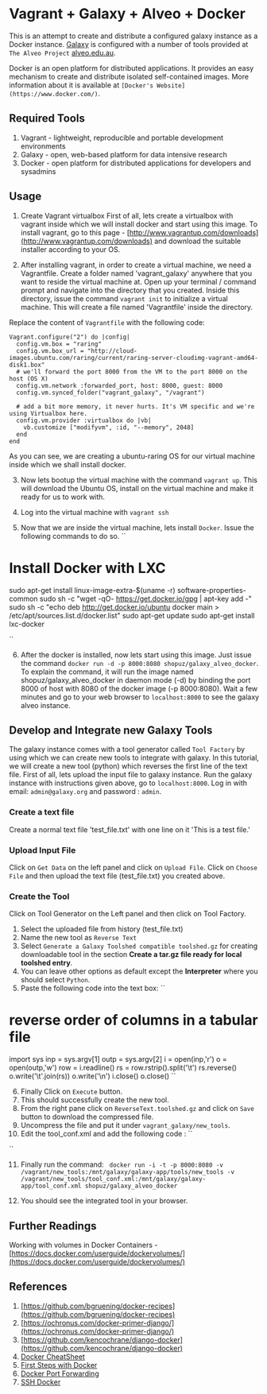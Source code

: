 Vagrant + Galaxy + Alveo + Docker
==================================
This is an attempt to create and distribute a configured galaxy instance as a Docker instance. [Galaxy](http://galaxyproject.org) is configured with a number of tools provided at ``The Alveo Project`` [alveo.edu.au](alveo.edu.au).

Docker is an open platform for distributed applications. It provides an easy mechanism to create and distribute isolated self-contained images. More information about it is available at ``[Docker's Website](https://www.docker.com/)``.


## Required Tools
1. Vagrant - lightweight, reproducible and portable development environments
2. Galaxy - open, web-based platform for data intensive research
3. Docker - open platform for distributed applications for developers and sysadmins

## Usage
1. Create Vagrant virtualbox
First of all, lets create a virtualbox with vagrant inside which we will install docker and start using this image. To install vagrant, go to this page - [http://www.vagrantup.com/downloads](http://www.vagrantup.com/downloads) and download the suitable installer according to your OS. 

2. After installing vagrant, in order to create a virtual machine, we need a Vagrantfile. Create a folder named 'vagrant_galaxy' anywhere that you want to reside the virtual machine at. Open up your terminal / command prompt and navigate into the directory that you created. Inside this directory, issue the command ``vagrant init`` to initialize a virtual machine. This will create a file named 'Vagrantfile' inside the directory. 

Replace the content of ``Vagrantfile`` with the following code:

```
Vagrant.configure("2") do |config|
  config.vm.box = "raring"
  config.vm.box_url = "http://cloud-images.ubuntu.com/raring/current/raring-server-cloudimg-vagrant-amd64-disk1.box"
  # we'll forward the port 8000 from the VM to the port 8000 on the host (OS X)
  config.vm.network :forwarded_port, host: 8000, guest: 8000
  config.vm.synced_folder("vagrant_galaxy", "/vagrant")

  # add a bit more memory, it never hurts. It's VM specific and we're using Virtualbox here.
  config.vm.provider :virtualbox do |vb|
    vb.customize ["modifyvm", :id, "--memory", 2048]
  end
end
```

As you can see, we are creating a ubuntu-raring OS for our virtual machine inside which we shall install docker.

3. Now lets bootup the virtual machine with the command ``vagrant up``. This will download the Ubuntu OS, install on the virtual machine and make it ready for us to work with.

4. Log into the virtual machine with ``vagrant ssh``

5. Now that we are inside the virtual machine, lets install ``Docker``. Issue the following commands to do so.
``
# Install Docker with LXC
sudo apt-get install linux-image-extra-$(uname -r) software-properties-common
sudo sh -c "wget -qO- https://get.docker.io/gpg | apt-key add -"
sudo sh -c "echo deb http://get.docker.io/ubuntu docker main > /etc/apt/sources.list.d/docker.list"
sudo apt-get update
sudo apt-get install lxc-docker

``

6. After the docker is installed, now lets start using this image. Just issue the command ``docker run -d -p 8000:8080 shopuz/galaxy_alveo_docker``. To explain the command, it will run the image named shopuz/galaxy_alveo_docker in daemon mode (-d) by binding the port 8000 of host with 8080 of the docker image (-p 8000:8080). Wait a few minutes and go to your web browser to ``localhost:8000`` to see the galaxy alveo instance.


## Develop and Integrate new Galaxy Tools
The galaxy instance comes with a tool generator called ``Tool Factory`` by using which we can create new tools to integrate with galaxy. In this tutorial, we will create a new tool (python) which reverses the first line of the text file. First of all, lets upload the input file to galaxy instance. Run the galaxy instance with instructions given above, go to ``localhost:8000``. Log in with email: ``admin@galaxy.org`` and password : ``admin``. 

### Create a text file
Create a normal text file 'test_file.txt' with one line on it 'This is a test file.'

### Upload Input File
Click on ``Get Data`` on the left panel and click on ``Upload File``. Click on ``Choose File`` and then upload the text file (test_file.txt) you created above.

### Create the Tool
Click on Tool Generator on the Left panel and then click on Tool Factory. 
1. Select the uploaded file from history (test_file.txt)
2. Name the new tool as ``Reverse Text``
3. Select ``Generate a Galaxy Toolshed compatible toolshed.gz`` for creating downloadable tool in the section **Create a tar.gz file ready for local toolshed entry**.
4. You can leave other options as default except the **Interpreter** where you should select ``Python``.
5. Paste the following code into the text box:
``
# reverse order of columns in a tabular file
import sys
inp = sys.argv[1]
outp = sys.argv[2]
i = open(inp,'r')
o = open(outp,'w')
row = i.readline()
rs = row.rstrip().split('\t')
rs.reverse()
o.write('\t'.join(rs))
o.write('\n')
i.close()
o.close()
``

6. Finally Click on ``Execute`` button.
7. This should successfully create the new tool. 
8. From the right pane click on ``ReverseText.toolshed.gz`` and click on ``Save`` button to download the compressed file.
9. Uncompress the file and put it under ``vagrant_galaxy/new_tools``.
10. Edit the tool_conf.xml and add the following code :
``
<section name="Reverse Text" id="reverse_text">
    <tool file="new_tools/ReverseText/ReverseText.xml" />
</section>
``

11. Finally run the command:
`` docker run -i -t -p 8000:8080 -v /vagrant/new_tools:/mnt/galaxy/galaxy-app/tools/new_tools -v /vagrant/new_tools/tool_conf.xml:/mnt/galaxy/galaxy-app/tool_conf.xml shopuz/galaxy_alveo_docker``

12. You should see the integrated tool in your browser.

## Further Readings
Working with volumes in Docker Containers - [https://docs.docker.com/userguide/dockervolumes/](https://docs.docker.com/userguide/dockervolumes/)


## References
1. [https://github.com/bgruening/docker-recipes](https://github.com/bgruening/docker-recipes)
2. [https://ochronus.com/docker-primer-django/](https://ochronus.com/docker-primer-django/)
3. [https://github.com/kencochrane/django-docker](https://github.com/kencochrane/django-docker)
4. [Docker CheatSheet](https://gist.github.com/wsargent/7049221#containers)
5. [First Steps with Docker](http://www.alexecollins.com/content/first-steps-with-docker/)
6. [Docker Port Forwarding](http://fogstack.wordpress.com/2014/02/09/docker-on-osx-port-forwarding/)
7. [SSH Docker](http://jpetazzo.github.io/2014/06/23/docker-ssh-considered-evil/)


